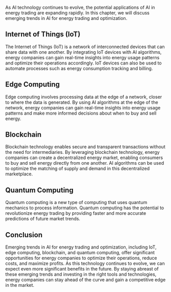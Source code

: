 
As AI technology continues to evolve, the potential applications of AI in energy trading are expanding rapidly. In this chapter, we will discuss emerging trends in AI for energy trading and optimization.

Internet of Things (IoT)
------------------------

The Internet of Things (IoT) is a network of interconnected devices that can share data with one another. By integrating IoT devices with AI algorithms, energy companies can gain real-time insights into energy usage patterns and optimize their operations accordingly. IoT devices can also be used to automate processes such as energy consumption tracking and billing.

Edge Computing
--------------

Edge computing involves processing data at the edge of a network, closer to where the data is generated. By using AI algorithms at the edge of the network, energy companies can gain real-time insights into energy usage patterns and make more informed decisions about when to buy and sell energy.

Blockchain
----------

Blockchain technology enables secure and transparent transactions without the need for intermediaries. By leveraging blockchain technology, energy companies can create a decentralized energy market, enabling consumers to buy and sell energy directly from one another. AI algorithms can be used to optimize the matching of supply and demand in this decentralized marketplace.

Quantum Computing
-----------------

Quantum computing is a new type of computing that uses quantum mechanics to process information. Quantum computing has the potential to revolutionize energy trading by providing faster and more accurate predictions of future market trends.

Conclusion
----------

Emerging trends in AI for energy trading and optimization, including IoT, edge computing, blockchain, and quantum computing, offer significant opportunities for energy companies to optimize their operations, reduce costs, and maximize profits. As this technology continues to evolve, we can expect even more significant benefits in the future. By staying abreast of these emerging trends and investing in the right tools and technologies, energy companies can stay ahead of the curve and gain a competitive edge in the market.
